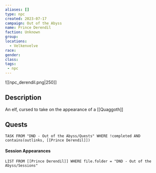 ```yaml
---
aliases: []
type: npc
created: 2023-07-17
campaign: Out of the Abyss
name: Prince Derendil
faction: Unknown
group:
locations:
  - Velkenvelve
race:
gender:
class:
tags:
 - npc
---
```


![[npc_derendil.png|250]]
## Description

An elf, cursed to take on the appearance of a [[Quaggoth]]

## Quests
```dataview
TASK FROM "DND - Out of the Abyss/Quests" WHERE !completed AND contains(outlinks, [[Prince Derendil]]) 
```

#### Session Appearances
```dataview
LIST FROM [[Prince Derendil]] WHERE file.folder = "DND - Out of the Abyss/Sessions"
```



